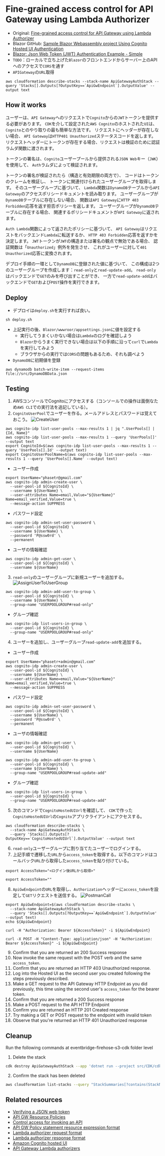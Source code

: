 # Fine-grained access control for API Gateway using Lambda Authorizer

- Original: [Fine-grained access control for API Gateway using Lambda Authorizer](https://github.com/aws-samples/aws-cdk-examples/tree/master/csharp/apigateway-cognito-lambda-dynamodb)
- Blazor GitHub: [Sample Blazor Webassembly project Using Cognito Hosted UI Authentication](https://github.com/sravimohan/blazor-webassembly-cognito-hosted-ui-sample)
- [Blazor: Json Web Token (JWT) Authentication Example - Simple](https://www.prowaretech.com/articles/current/blazor/wasm/jwt-authentication-simple#!)
- `TODO`：ローカルで立ち上げた`Blazor`のフロントエンドからサーバー上のAPIへのアクセスで`CORS`を通す
- `APIGateway`の`URL`取得

```shell
aws cloudformation describe-stacks --stack-name ApiGatewayAuthStack --query 'Stacks[].Outputs[?OutputKey==`ApiGwEndpoint`].OutputValue' --output text
```

## How it works

ユーザーは、`API Gateway`へのリクエストで`Cognito`からの`JWT`トークンを提供する必要があります。
`CDK`を介して設定された`AWS Cognito`のホストされた`UI`は、`Cognito`とのやり取りの最も簡単な方法です。
リクエストにヘッダーが存在しない場合、
`API Gateway`は`HTTP401 Unauthorized`ステータスコードを返します。
リクエストヘッダーにトークンが存在する場合、リクエストは検証のために認証ラムダ関数に渡されます。

トークンの署名は、`Cognito`ユーザープールから提供される`JSON Web`キー（`JWK`）を使用して、
`Auth`ラムダによって検証されます。

トークンの署名が検証されたら（構造と有効期限の両方で）、
コードはトークンのクレームを検証し、
トークンに関連付けられたユーザーグループを取得します。
そのユーザーグループに基づいて、
`Lambda`関数は`DynamoDB`テーブルから`API Gateway`のアクセスポリシードキュメントを読み取ります。
ユーザーグループが`DynamoDB`テーブルに存在しない場合、
関数は`API Gateway`に`HTTP 403 Forbidden`応答を返す拒否ポリシーを返します。
ユーザーグループが`DynamoDB`テーブルに存在する場合、
関連するポリシードキュメントが`API Gateway`に返されます。

`Auth Lambda`関数によって返されたポリシーに基づいて、
`API Gateway`はリクエストをバックエンド`Lambda`に転送するか、
`HTTP 403 Forbidden`応答を返すかを決定します。
`JWT`トークンが`JWT`の構造または署名の観点で無効である場合、
認証関数は「`Unauthorized`」例外を発生させ、
これがユーザーに対して`401 Unauthorized`応答に変換されます。

デプロイ手順の一環として`DynamoDB`に登録された値に基づいて、
この構成は2つのユーザーグループを作成します：`read-only`と`read-update-add`。
`read-only`はバックエンドで`GET`のみを呼び出すことができ、
一方で`read-update-add`はバックエンドで`GET`および`POST`操作を実行できます。

## Deploy

- デプロイは`deploy.sh`を実行すれば良い。

```shell
sh deploy.sh
```

- 上記実行の後、`Blazor/wwwroor/appsettings.json`に値を設定する
  - 実行してうまくいかない場合は`Lambda`のログを確認しよう
  - `Blazor`からうまく実行できない場合は以下の手順に沿って`curl`で`Lambda`を実行してみよう
  - ブラウザからの実行では`CORS`の問題もあるため、それも調べよう
- `DynamoDB`に初期値を登録

```shell
aws dynamodb batch-write-item --request-items file://src/DynamoDBData.json
```

## Testing

1. AWSコンソールでCognitoにアクセスする（コンソールでの操作は面倒なため`AWS CLI`での実行法を追記している）。
2. `CognitoUserPool`でユーザーを作る。メールアドレスとパスワードは覚えておこう。
   ![CreateUser](CognitoUserCreate.png)

```shell
aws cognito-idp list-user-pools --max-results 1 | jq ".UserPools[] | {Id, Name}"
aws cognito-idp list-user-pools --max-results 1 --query 'UserPools[]' --output text
export CognitoId=$(aws cognito-idp list-user-pools --max-results 1 --query 'UserPools[].Id' --output text)
export CognitoUserPoolName=$(aws cognito-idp list-user-pools --max-results 1 --query 'UserPools[].Name' --output text)
```

- ユーザー作成

```shell
export UserName="phasetr@gmail.com"
aws cognito-idp admin-create-user \
  --user-pool-id ${CognitoId} \
  --username ${UserName} \
  --user-attributes Name=email,Value="${UserName}" Name=email_verified,Value=true \
  --message-action SUPPRESS
```

- パスワード設定

```shell
aws cognito-idp admin-set-user-password \
  --user-pool-id ${CognitoId} \
  --username ${UserName} \
  --password 'P@ssw0rd' \
  --permanent
```

- ユーザの情報確認

```shell
aws cognito-idp admin-get-user \
  --user-pool-id ${CognitoId} \
  --username ${UserName}
```

3. `read-only`のユーザーグループに新規ユーザーを追加する。
   ![AssignUserToUserGroup](AssignUserToGroup.png)

```shell
aws cognito-idp admin-add-user-to-group \
  --user-pool-id ${CognitoId} \
  --username ${UserName} \
  --group-name "USERPOOLGROUP#read-only"
```

- グループ確認

```shell
aws cognito-idp list-users-in-group \
  --user-pool-id ${CognitoId} \
  --group-name "USERPOOLGROUP#read-only"
```

4. ユーザーを追加し、ユーザーグループ`read-update-add`を追加する。

- ユーザー作成

```shell
export UserName="phasetr+admin@gmail.com"
aws cognito-idp admin-create-user \
  --user-pool-id ${CognitoId} \
  --username ${UserName} \
  --user-attributes Name=email,Value="${UserName}" Name=email_verified,Value=true \
  --message-action SUPPRESS
```

- パスワード設定

```shell
aws cognito-idp admin-set-user-password \
  --user-pool-id ${CognitoId} \
  --username ${UserName} \
  --password 'P@ssw0rd' \
  --permanent
```

- ユーザの情報確認

```shell
aws cognito-idp admin-get-user \
  --user-pool-id ${CognitoId} \
  --username ${UserName}
```

```shell
aws cognito-idp admin-add-user-to-group \
  --user-pool-id ${CognitoId} \
  --username ${UserName} \
  --group-name "USERPOOLGROUP#read-update-add"
```

- グループ確認

```shell
aws cognito-idp list-users-in-group \
  --user-pool-id ${CognitoId} \
  --group-name "USERPOOLGROUP#read-update-add"
```

5. 次のコマンドで`CognitoHostedUIUrl`を確認して、
   `CDK`で作った`CognitoHostedUIUrl`の`Cognito`アプリクライアントにアクセスする。

```shell
aws cloudformation describe-stacks \
  --stack-name ApiGatewayAuthStack \
  --query 'Stacks[].Outputs[?OutputKey==`CognitoHostedUIUrl`].OutputValue' --output text
```

6. `read-only`ユーザーグループに割り当てたユーザーでログインする。
7. 上記手順で遷移した`URL`から`access_token`を取得する。以下のコマンドはコールバック`URL`から取得した`access_token`を貼り付けている。

```shell
export AccessToken="<ログイン後URLから取得>"
```

```shell
export AccessToken=""
```

8. `ApiGwEndpoint`の`URL`を取得し、`Authorization`ヘッダーに`access_token`を設定して`GET`リクエストを送信する。
   ![PostmanCall](PostmanCall.png)

```shell
export ApiGwEndpoint=$(aws cloudformation describe-stacks \
  --stack-name ApiGatewayAuthStack \
  --query 'Stacks[].Outputs[?OutputKey==`ApiGwEndpoint`].OutputValue' --output text)
echo ${ApiGwEndpoint}
```

```shell
curl -H "Authorization: Bearer ${AccessToken}" -i ${ApiGwEndpoint}
```

```shell
curl -X POST -H "Content-Type: application/json" -H "Authorization: Bearer ${AccessToken}" -i ${ApiGwEndpoint}
```

9. Confirm that you are returned an 200 Success response
10. Now invoke the same request with the POST verb and the same `access_token`.
11. Confirm that you are returned an HTTP 403 Unauthorized response.
12. Log into the Hosted UI as the second user you created following the steps previously described.
13. Make a GET request to the API Gateway HTTP Endpoint as you did previously,
    this time using the second user's `access_token` for the bearer token.
14. Confirm that you are returned a 200 Success response
15. Make a POST request to the API HTTP Endpoint
16. Confirm you are returned an HTTP 201 Created response
17. Try making a GET or POST request to the endpoint with invalid token
18. Observe that you're returned an HTTP 401 Unauthorized response

## Cleanup

Run the following commands at eventbridge-firehose-s3-cdk folder level

1. Delete the stack

```bash
cdk destroy ApiGatewayAuthStack --app 'dotnet run --project src/CDK/cdk.csproj'
```

2. Confirm the stack has been deleted

```bash
aws cloudformation list-stacks --query "StackSummaries[?contains(StackName,'ApiGatewayAuthStack')].StackStatus"
```

## Related resources

- [Verifying a JSON web token](https://docs.aws.amazon.com/cognito/latest/developerguide/amazon-cognito-user-pools-using-tokens-verifying-a-jwt.html)
- [API GW Resource Policies](https://docs.aws.amazon.com/apigateway/latest/developerguide/apigateway-resource-policies.html)
- [Control access for invoking an API](https://docs.aws.amazon.com/apigateway/latest/developerguide/api-gateway-control-access-using-iam-policies-to-invoke-api.html)
- [API GW Policy statement resource expression format](https://docs.aws.amazon.com/apigateway/latest/developerguide/api-gateway-control-access-using-iam-policies-to-invoke-api.html#api-gateway-iam-policy-resource-format-for-executing-api)
- [Lambda authorizer request format](https://docs.aws.amazon.com/apigateway/latest/developerguide/api-gateway-lambda-authorizer-input.html)
- [Lambda authorizer response format](https://docs.aws.amazon.com/apigateway/latest/developerguide/api-gateway-lambda-authorizer-output.html)
- [Amazon Cognito hosted UI](https://docs.aws.amazon.com/cognito/latest/developerguide/cognito-user-pools-app-integration.html)
- [API Gateway Lambda authorizers](https://docs.aws.amazon.com/apigateway/latest/developerguide/apigateway-use-lambda-authorizer.html)
